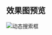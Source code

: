 ## 效果图预览

![动态搜索框](https://github.com/Hepengzhu/Styles_Components/assets/120250850/9513c620-e6a3-4d9a-bc2c-c0fd8afb3cde)

